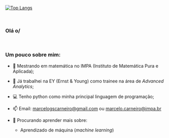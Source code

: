 [![Top Langs](https://github-readme-stats.vercel.app/api/top-langs/?username=CeloGSC&layout=compact&theme=dark)](https://github.com/anuraghazra/github-readme-stats)

<br />

### Olá o/

<br/>
<h3> Um pouco sobre mim: </h3>

- 🧮 Mestrando em matemática no IMPA (Instituto de Matemática Pura e Aplicada);
 
- 💼 Já trabalhei na EY (Ernst & Young) como trainee na área de _Advanced Analytics_;
 
- 💻 Tenho python como minha principal linguagem de programação;
 
- 📫 Email: marcelogscarneiro@gmail.com ou marcelo.carneiro@impa.br
 
- 🔭 Procurando aprender mais sobre:

    - Aprendizado de máquina (_machine learning_)
  

<br />
